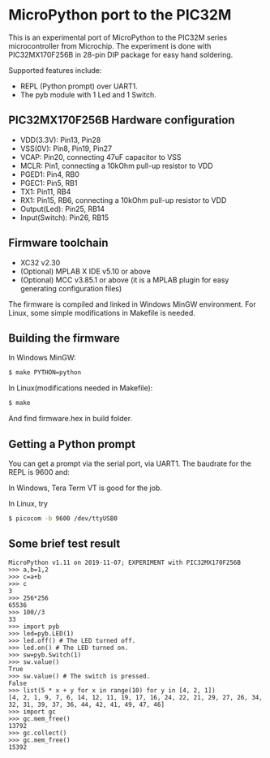 MicroPython port to the PIC32M
==============================

This is an experimental port of MicroPython to the PIC32M series microcontroller
from Microchip. The experiment is done with PIC32MX170F256B in 28-pin DIP 
package for easy hand soldering. 

Supported features include:
- REPL (Python prompt) over UART1.
- The pyb module with 1 Led and 1 Switch.

PIC32MX170F256B Hardware configuration
--------------------------------------

- VDD(3.3V): Pin13, Pin28
- VSS(0V): Pin8, Pin19, Pin27
- VCAP: Pin20, connecting 47uF capacitor to VSS
- MCLR: Pin1, connecting a 10kOhm pull-up resistor to VDD
- PGED1: Pin4, RB0
- PGEC1: Pin5, RB1
- TX1: Pin11, RB4
- RX1: Pin15, RB6, connecting a 10kOhm pull-up resistor to VDD
- Output(Led): Pin25, RB14
- Input(Switch): Pin26, RB15

Firmware toolchain
------------------

- XC32 v2.30
- (Optional) MPLAB X IDE v5.10 or above
- (Optional) MCC v3.85.1 or above (it is a MPLAB plugin for easy generating configuration files)

The firmware is compiled and linked in Windows MinGW environment. For Linux, 
some simple modifications in Makefile is needed.

Building the firmware
---------------------

In Windows MinGW:
```bash
$ make PYTHON=python
```

In Linux(modifications needed in Makefile):
```bash
$ make
```

And find firmware.hex in build folder.

Getting a Python prompt
-----------------------

You can get a prompt via the serial port, via UART1. The baudrate for the REPL 
is 9600 and:

In Windows, Tera Term VT is good for the job.

In Linux, try
```bash
$ picocom -b 9600 /dev/ttyUSB0
```

Some brief test result
----------------------

```
MicroPython v1.11 on 2019-11-07; EXPERIMENT with PIC32MX170F256B
>>> a,b=1,2
>>> c=a+b
>>> c
3
>>> 256*256
65536
>>> 100//3
33
>>> import pyb
>>> led=pyb.LED(1)
>>> led.off() # The LED turned off.
>>> led.on() # The LED turned on.
>>> sw=pyb.Switch(1)
>>> sw.value()
True
>>> sw.value() # The switch is pressed.
False
>>> list(5 * x + y for x in range(10) for y in [4, 2, 1])
[4, 2, 1, 9, 7, 6, 14, 12, 11, 19, 17, 16, 24, 22, 21, 29, 27, 26, 34, 32, 31, 39, 37, 36, 44, 42, 41, 49, 47, 46]
>>> import gc
>>> gc.mem_free()
13792
>>> gc.collect()
>>> gc.mem_free()
15392
```
